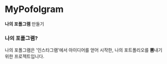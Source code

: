 # MyPofolgram
**나의 포폴그램** 만들기

### 나의 포폴그램?
나의 포폴그램은 '인스타그램'에서 아이디어를 얻어 시작한, 나의 포트폴리오를 **뽐**내기 위한 프로젝트입니다.
